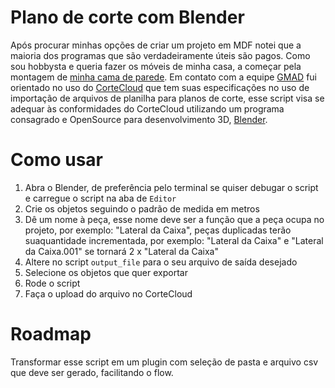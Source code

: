 # Plano de corte com Blender

Após procurar minhas opções de criar um projeto em MDF notei que a maioria dos programas que são verdadeiramente úteis são pagos. Como sou hobbysta e queria fazer os móveis de minha casa, a começar pela montagem de [minha cama de parede](https://www.orangebed.com.br/pt-br). Em contato com a equipe [GMAD](https://www.gmad.com.br/gmad-feiradesantana) fui orientado no uso do [CorteCloud](https://cortecloud.com.br/) que tem suas especificações no uso de importação de arquivos de planilha para planos de corte, esse script visa se adequar às conformidades do CorteCloud utilizando um programa consagrado e OpenSource para desenvolvimento 3D, [Blender](https://www.blender.org/).

# Como usar

1. Abra o Blender, de preferência pelo terminal se quiser debugar o script e carregue o script na aba de `Editor`
2. Crie os objetos seguindo o padrão de medida em metros
3. Dê um nome à peça, esse nome deve ser a função que a peça ocupa no projeto, por exemplo: "Lateral da Caixa", peças duplicadas terão suaquantidade incrementada, por exemplo: "Lateral da Caixa" e "Lateral da Caixa.001" se tornará 2 x "Lateral da Caixa"
4. Altere no script `output_file` para o seu arquivo de saída desejado
5. Selecione os objetos que quer exportar
6. Rode o script
7. Faça o upload do arquivo no CorteCloud

# Roadmap

Transformar esse script em um plugin com seleção de pasta e arquivo csv que deve ser gerado, facilitando o flow.